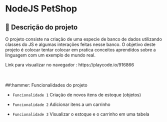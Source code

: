 # NodeJS PetShop

## :bookmark_tabs: Descrição do projeto

<p>O projeto consiste na criação de uma especie de banco de dados utilizando classes do JS e algumas interações feitas nesse banco. O objetivo deste projeto é colocar tentar colocar em pratica conceitos aprendidos sobre a linguagem com um exemplo de mundo real.</p>
<p>Link para visualizar no navegador : https://playcode.io/916866</p>
<br>
<br>
##:hammer: Funcionalidades do projeto

- `Funcionalidade 1` Criação de novos itens de estoque (objetos)

- `Funcionalidade 2` Adicionar itens a um carrinho

- `Funcionalidade 3` Visualizar o estoque e o carrinho em uma tabela